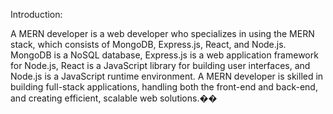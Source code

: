 Introduction:

A MERN developer is a web developer who specializes in using the MERN stack, which consists of MongoDB, Express.js, React, and Node.js. MongoDB is a NoSQL database, Express.js is a web application framework for Node.js, React is a JavaScript library for building user interfaces, and Node.js is a JavaScript runtime environment. A MERN developer is skilled in building full-stack applications, handling both the front-end and back-end, and creating efficient, scalable web solutions.��
 
 
